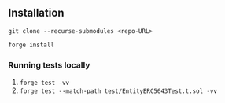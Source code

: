 ## Installation

`git clone --recurse-submodules <repo-URL>`

```sh
forge install
```

### Running tests locally

1. `forge test -vv`
2. `forge test --match-path test/EntityERC5643Test.t.sol -vv`
